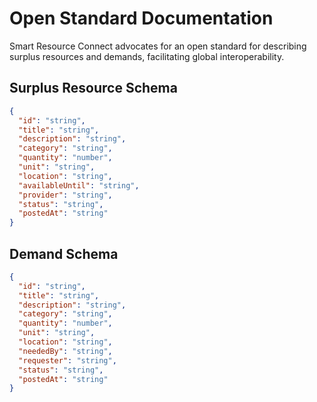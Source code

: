 # Open Standard Documentation

Smart Resource Connect advocates for an open standard for describing surplus resources and demands, facilitating global interoperability.

## Surplus Resource Schema

```json
{
  "id": "string",
  "title": "string",
  "description": "string",
  "category": "string",
  "quantity": "number",
  "unit": "string",
  "location": "string",
  "availableUntil": "string",
  "provider": "string",
  "status": "string",
  "postedAt": "string"
}
```

## Demand Schema

```json
{
  "id": "string",
  "title": "string",
  "description": "string",
  "category": "string",
  "quantity": "number",
  "unit": "string",
  "location": "string",
  "neededBy": "string",
  "requester": "string",
  "status": "string",
  "postedAt": "string"
}
``` 